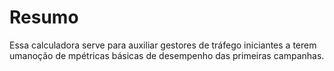 # Resumo
Essa calculadora serve para auxiliar gestores de tráfego iniciantes a terem umanoção de mpétricas básicas de desempenho das primeiras campanhas.
